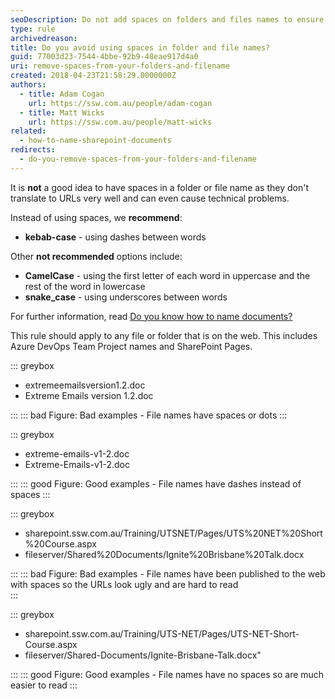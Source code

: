 ```yaml
---
seoDescription: Do not add spaces on folders and files names to ensure seamless URL translation and avoid technical issues. Use kebab-case with dashes between words for a more readable and URL-friendly naming convention.
type: rule
archivedreason:
title: Do you avoid using spaces in folder and file names?
guid: 77003d23-7544-4bbe-92b9-48eae917d4a0
uri: remove-spaces-from-your-folders-and-filename
created: 2018-04-23T21:58:29.0000000Z
authors:
  - title: Adam Cogan
    url: https://ssw.com.au/people/adam-cogan
  - title: Matt Wicks
    url: https://ssw.com.au/people/matt-wicks
related:
  - how-to-name-sharepoint-documents
redirects:
  - do-you-remove-spaces-from-your-folders-and-filename
---
```


It is **not** a good idea to have spaces in a folder or file name as they don't translate to URLs very well and can even cause technical problems.

Instead of using spaces, we **recommend**:

* **kebab-case** - using dashes between words

Other **not recommended** options include:

* **CamelCase** - using the first letter of each word in uppercase and the rest of the word in lowercase
* **snake_case** - using underscores between words

For further information, read [Do you know how to name documents?](/how-to-name-sharepoint-documents)

<!--endintro-->

This rule should apply to any file or folder that is on the web. This includes Azure DevOps Team Project names and SharePoint Pages.

::: greybox

* extremeemailsversion1.2.doc
* Extreme Emails version 1.2.doc

:::
::: bad
Figure: Bad examples - File names have spaces or dots
:::

::: greybox

* extreme-emails-v1-2.doc
* Extreme-Emails-v1-2.doc

:::
::: good
Figure: Good examples - File names have dashes instead of spaces
:::

::: greybox

* sharepoint&#46;ssw&#46;com&#46;au/Training/UTSNET/Pages/UTS%20NET%20Short%20Course&#46;aspx
* fileserver/Shared%20Documents/Ignite%20Brisbane%20Talk&#46;docx

:::
::: bad
Figure: Bad examples - File names have been published to the web with spaces so the URLs look ugly and are hard to read  
:::

::: greybox

* sharepoint&#46;ssw&#46;com&#46;au/Training/UTS-NET/Pages/UTS-NET-Short-Course&#46;aspx
* fileserver/Shared-Documents/Ignite-Brisbane-Talk&#46;docx"

:::
::: good
Figure: Good examples - File names have no spaces so are much easier to read
:::

